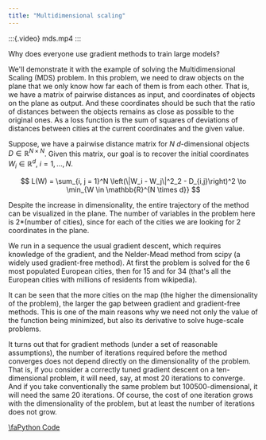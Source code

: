 ```yaml
---
title: "Multidimensional scaling"
---
```


:::{.video}
mds.mp4
:::

Why does everyone use gradient methods to train large models?

We'll demonstrate it with the example of solving the Multidimensional Scaling (MDS) problem. In this problem, we need to draw objects on the plane that we only know how far each of them is from each other. That is, we have a matrix of pairwise distances as input, and coordinates of objects on the plane as output. And these coordinates should be such that the ratio of distances between the objects remains as close as possible to the original ones. As a loss function is the sum of squares of deviations of distances between cities at the current coordinates and the given value.

Suppose, we have a pairwise distance matrix for $N$ $d$-dimensional objects $D \in \mathbb{R}^{N \times N}$. Given this matrix, our goal is to recover the initial coordinates $W_i \in \mathbb{R}^d, \; i = 1, \ldots, N$.

$$
L(W) = \sum_{i, j = 1}^N \left(\|W_i - W_j\|^2_2 - D_{i,j}\right)^2 \to \min_{W \in \mathbb{R}^{N \times d}}
$$

Despite the increase in dimensionality, the entire trajectory of the method can be visualized in the plane. The number of variables in the problem here is 2*(number of cities), since for each of the cities we are looking for 2 coordinates in the plane.

️We run in a sequence the usual gradient descent, which requires knowledge of the gradient, and the Nelder-Mead method from scipy (a widely used gradient-free method). At first the problem is solved for the 6 most populated European cities, then for 15 and for 34 (that's all the European cities with millions of residents from wikipedia). 

It can be seen that the more cities on the map (the higher the dimensionality of the problem), the larger the gap between gradient and gradient-free methods. This is one of the main reasons why we need not only the value of the function being minimized, but also its derivative to solve huge-scale problems.

It turns out that for gradient methods (under a set of reasonable assumptions), the number of iterations required before the method converges does not depend directly on the dimensionality of the problem. That is, if you consider a correctly tuned gradient descent on a ten-dimensional problem, it will need, say, at most 20 iterations to converge. And if you take conventionally the same problem but 100500-dimensional, it will need the same 20 iterations. Of course, the cost of one iteration grows with the dimensionality of the problem, but at least the number of iterations does not grow.


[\faPython Code](https://colab.research.google.com/github/MerkulovDaniil/optim/blob/master/assets/Notebooks/MDS.ipynb)
